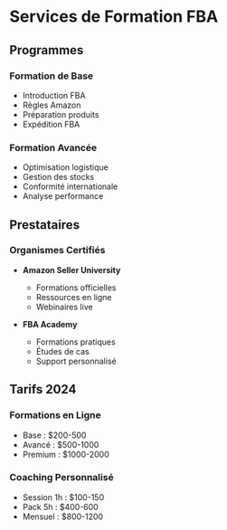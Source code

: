 # Services de Formation FBA

## Programmes
### Formation de Base
- Introduction FBA
- Règles Amazon
- Préparation produits
- Expédition FBA

### Formation Avancée
- Optimisation logistique
- Gestion des stocks
- Conformité internationale
- Analyse performance

## Prestataires
### Organismes Certifiés
- **Amazon Seller University**
  * Formations officielles
  * Ressources en ligne
  * Webinaires live

- **FBA Academy**
  * Formations pratiques
  * Études de cas
  * Support personnalisé

## Tarifs 2024
### Formations en Ligne
- Base : $200-500
- Avancé : $500-1000
- Premium : $1000-2000

### Coaching Personnalisé
- Session 1h : $100-150
- Pack 5h : $400-600
- Mensuel : $800-1200 